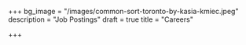 +++
bg_image = "/images/common-sort-toronto-by-kasia-kmiec.jpeg"
description = "Job Postings"
draft = true
title = "Careers"

+++
